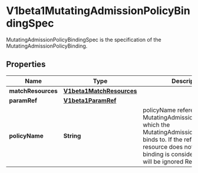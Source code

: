 

# V1beta1MutatingAdmissionPolicyBindingSpec

MutatingAdmissionPolicyBindingSpec is the specification of the MutatingAdmissionPolicyBinding.
## Properties

Name | Type | Description | Notes
------------ | ------------- | ------------- | -------------
**matchResources** | [**V1beta1MatchResources**](V1beta1MatchResources.md) |  |  [optional]
**paramRef** | [**V1beta1ParamRef**](V1beta1ParamRef.md) |  |  [optional]
**policyName** | **String** | policyName references a MutatingAdmissionPolicy name which the MutatingAdmissionPolicyBinding binds to. If the referenced resource does not exist, this binding is considered invalid and will be ignored Required. |  [optional]



